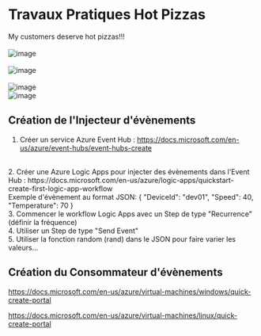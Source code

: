 # Travaux Pratiques Hot Pizzas
My customers deserve hot pizzas!!!  
<br />
![image](https://user-images.githubusercontent.com/20154628/145547104-43a2d9b7-1754-409b-8bbf-2060ee0f127e.png)  
<br />
![image](https://user-images.githubusercontent.com/20154628/145550769-ad5c56e9-bbc5-459f-9ed4-d00260ec4125.png)  
<br />
![image](https://user-images.githubusercontent.com/20154628/145551450-e5af6b3d-9412-407b-827c-3129783dbded.png)
<br />
![image](https://user-images.githubusercontent.com/20154628/145551474-327f4179-658d-4638-aac8-5b24d1415b0f.png)
<br />
  
## Création de l'Injecteur d'évènements

1. Créer un service Azure Event Hub : https://docs.microsoft.com/en-us/azure/event-hubs/event-hubs-create  
<br />
2. Créer une Azure Logic Apps pour injecter des évènements dans l'Event Hub : https://docs.microsoft.com/en-us/azure/logic-apps/quickstart-create-first-logic-app-workflow  
<br />
Exemple d'évènement au format JSON:  
{  
     "DeviceId": "dev01",  
     "Speed": 40,  
     "Temperature": 70  
}  
<br />
3. Commencer le workflow Logic Apps avec un Step de type "Recurrence" (définir la fréquence)
<br />
4. Utiliser un Step de type "Send Event"
<br />
5. Utiliser la fonction random (rand) dans le JSON pour faire varier les valeurs...
<br />

## Création du Consommateur d'évènements

https://docs.microsoft.com/en-us/azure/virtual-machines/windows/quick-create-portal 

https://docs.microsoft.com/en-us/azure/virtual-machines/linux/quick-create-portal 

